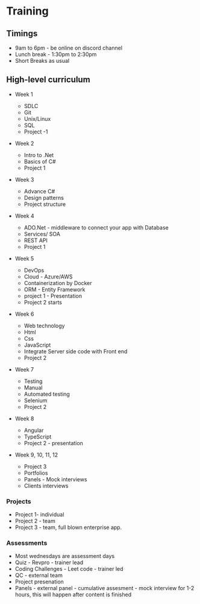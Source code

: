 # Training 
## Timings
- 9am to 6pm - be online on discord channel
- Lunch break - 1:30pm to 2:30pm
- Short Breaks as usual

## High-level curriculum
- Week 1
    - SDLC
    - Git
    - Unix/Linux
    - SQL
    - Project -1 

- Week 2
    - Intro to .Net
    - Basics of C#
    - Project 1

- Week 3
    - Advance C#
    - Design patterns
    - Project structure

- Week 4 
    - ADO.Net - middleware to connect your app with Database
    - Services/ SOA
    - REST API
    - Project 1 


- Week 5
    - DevOps
    - Cloud - Azure/AWS
    - Containerization by Docker
    - ORM - Entity Framework
    - project 1 - Presentation
    - Project 2 starts

- Week 6
    - Web technology
    - Html
    - Css
    - JavaScript
    - Integrate Server side code with Front end
    - Project 2

- Week 7
    - Testing 
    - Manual
    - Automated testing
    - Selenium
    - Project 2 

- Week 8 
    - Angular
    - TypeScript
    - Project 2 - presentation

- Week 9, 10, 11, 12
    - Project 3
    - Portfolios
    - Panels - Mock interviews
    - Clients interviews


### Projects 
- Project 1- individual 
- Project 2 - team
- Project 3 - team, full blown enterprise app.

### Assessments
- Most wednesdays are assessment days
- Quiz - Revpro - trainer lead
- Coding Challenges - Leet code  - trainer led
- QC - external team
- Project presenation
- Panels - external panel - cumulative assesment - mock interview for 1-2 hours, this will happen after content is finished
